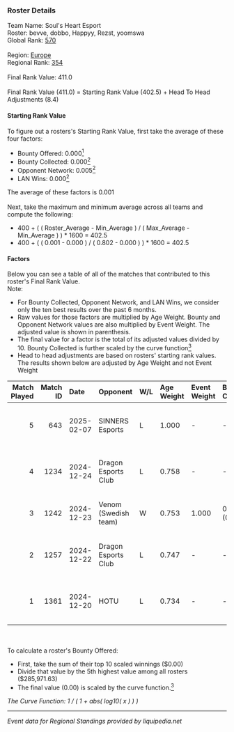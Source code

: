 ### Roster Details<br />
Team Name: Soul's Heart Esport<br />
Roster: bevve, dobbo, Happyy, Rezst, yoomswa<br />
Global Rank: [570](../../standings_global_2025_02_28.md)<br />
<br />
Region: [Europe]( ../../standings_europe_2025_02_28.md)<br />
Regional Rank: [354]( ../../standings_europe_2025_02_28.md)<br />
<br />
Final Rank Value:  411.0<br />
<br />
Final Rank Value (411.0) = Starting Rank Value (402.5) + Head To Head Adjustments (8.4)<br />

#### Starting Rank Value<br />
To figure out a rosters's Starting Rank Value, first take the average of these four factors:<br />
- Bounty Offered: 0.000[<sup>1</sup>](#table2)
- Bounty Collected: 0.000[<sup>2</sup>](#table1)
- Opponent Network: 0.005[<sup>2</sup>](#table1)
- LAN Wins: 0.000[<sup>2</sup>](#table1)

The average of these factors is 0.001<br />
<br />
Next, take the maximum and minimum average across all teams and compute the following:<br />
- 400 + ( ( Roster_Average - Min_Average ) / ( Max_Average - Min_Average ) ) * 1600 = 402.5
- 400 + ( ( 0.001 - 0.000 ) / ( 0.802 - 0.000 ) ) * 1600 = 402.5


#### Factors<br />
Below you can see a table of all of the matches that contributed to this roster's Final Rank Value.<br />
Note:<br />

- For Bounty Collected, Opponent Network, and LAN Wins, we consider only the ten best results over the past 6 months.
- Raw values for those factors are multiplied by Age Weight. Bounty and Opponent Network values are also multiplied by Event Weight. The adjusted value is shown in parenthesis.
- The final value for a factor is the total of its adjusted values divided by 10. Bounty Collected is further scaled by the curve function[<sup>3</sup>](#curveFunction)
- Head to head adjustments are based on rosters' starting rank values. The results shown below are adjusted by Age Weight and not Event Weight
<span id="table1"></span><br />


| Match Played | Match ID | Date       | Opponent             | W/L | Age Weight | Event Weight | Bounty Collected | Opponent Network | LAN Wins  | H2H Adj. | Roster                                |
| -: | -: | :- | :- | :- | :- | :- | :- | :- | :- | -: | :- |
|            5 |      643 | 2025-02-07 | SINNERS Esports      | L   | 1.000      | -            | -                | -                | -         |    -0.41 | bevve, dobbo, Happyy, Rezst, yoomswa  |
|            4 |     1234 | 2024-12-24 | Dragon Esports Club  | L   | 0.758      | -            | -                | -                | -         |    -2.60 | bevve, DEPRESHN, Rezst, sSen, yoomswa |
|            3 |     1242 | 2024-12-23 | Venom (Swedish team) | W   | 0.753      | 1.000        | 0.000 (0.000)    | 0.068 (0.051)    | 0 (0.000) |    15.05 | bevve, DEPRESHN, dobbo, Rezst, sSen   |
|            2 |     1257 | 2024-12-22 | Dragon Esports Club  | L   | 0.747      | -            | -                | -                | -         |    -2.21 | bevve, DEPRESHN, Rezst, sSen, yoomswa |
|            1 |     1361 | 2024-12-20 | HOTU                 | L   | 0.734      | -            | -                | -                | -         |    -1.39 | bevve, Diviiii, Rezst, sSen, yoomswa  |

<br />
<span id="table2"></span><br />
To calculate a roster's Bounty Offered:<br />

- First, take the sum of their top 10 scaled winnings ($0.00)
- Divide that value by the 5th highest value among all rosters ($285,971.63)
- The final value (0.00) is scaled by the curve function.[<sup>3</sup>](#curveFunction)

<span id="curveFunction"></span>_The Curve Function: 1 / ( 1 + abs( log10( x ) ) )_<br />

---
_Event data for Regional Standings provided by liquipedia.net_<br />
